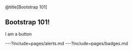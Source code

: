 @title[Bootstrap 101]

<script type="text/javascript">
$('#override_btn').click(function() {
  $('#theme').attr('disabled','disabled'):
});
</script>

## Bootstrap 101!

<div id="override_btn" class="btn btn-primary">I am a button</div>

---?include=pages/alerts.md
---?include=pages/badges.md
